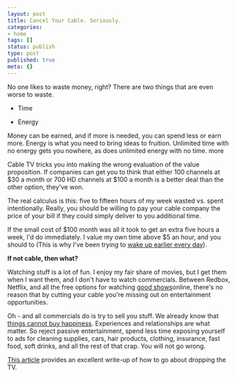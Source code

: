 ```yaml
---
layout: post
title: Cancel Your Cable. Seriously.
categories:
- home
tags: []
status: publish
type: post
published: true
meta: {}
---
```




No one likes to waste money, right?
There are two things that are even worse to waste.


* Time


* Energy


Money can be earned, and if more is needed, you can spend less or earn more. Energy is what you need to bring ideas to fruition. Unlimited time with no energy gets you nowhere, as does unlimited energy with no time.
more



Cable TV tricks you into making the wrong evaluation of the value proposition. If companies can get you to think that either 
100 channels at $30 a month or
700 HD channels at $100 a month is a better deal than the other option, they've won.



The real calculus is this: five to fifteen hours of my week wasted vs. spent intentionally. Really, you should be willing to pay your cable company the price of your bill if they could simply deliver to you additional time.



If the small cost of $100 month was all it took to get an extra five hours a week, I'd do immediately. I value my own time above $5 an hour, and you should to (This is why I've been trying to 
[wake up earlier every day](/blog/2013/04/22/becoming-an-early-riser)).



**If not cable, then what?**



Watching stuff is a lot of fun. I enjoy my fair share of movies, but I get them when I want them, and I don't have to watch commercials. Between Redbox, Netflix, and all the free options for watching 
[good shows](http://www.cbs.com/shows/elementary)online, there's no reason that by cutting your cable you're missing out on entertainment opportunities.



Oh - and all commercials do is try to sell you stuff. We already know that 
[things cannot buy happiness](http://www.newrepublic.com/article/114031/money-happiness-and-new-science-smarter-spending#). Experiences and relationships are what matter. So reject passive entertainment, spend less time exposing yourself to ads for cleaning supplies, cars, hair products, clothing, insurance, fast food, soft drinks, and all the rest of that crap. You will not go wrong.



[This article](http://www.theminimalists.com/tv/) provides an excellent write-up of how to go about dropping the TV.
